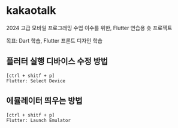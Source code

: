 # kakaotalk
2024 고급 모바일 프로그래밍 수업 이수를 위한, Flutter 연습용 숏 프로젝트

목표: Dart 학습, Flutter 프론트 디자인 학습

## 플러터 실행 디바이스 수정 방법
```
[ctrl + shitf + p]
Flutter: Select Device 
```

## 에뮬레이터 띄우는 방법

```
[ctrl + shitf + p]
Flutter: Launch Emulator
```

